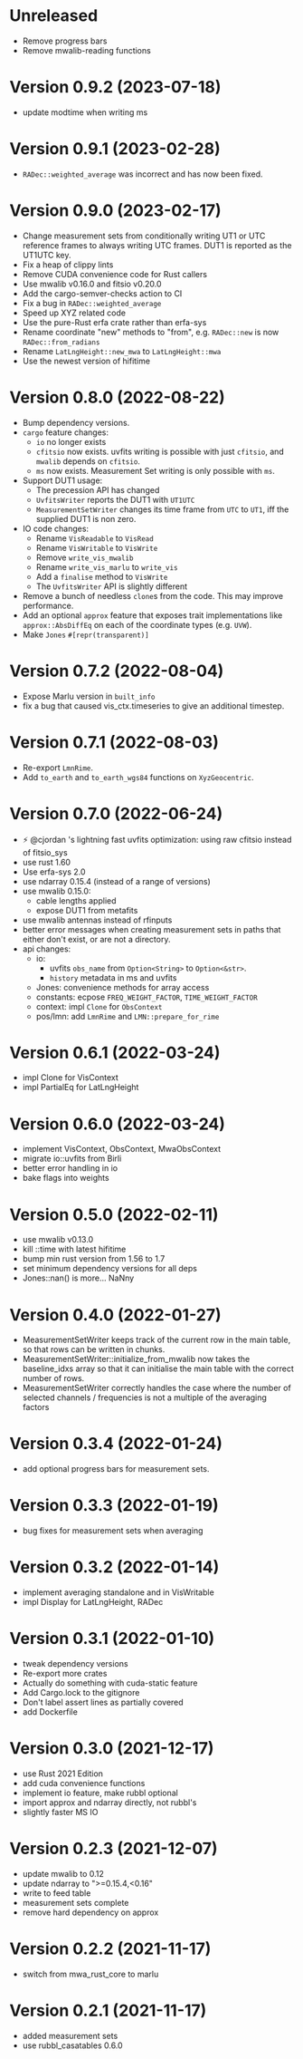 <!-- markdownlint-disable=MD025 -->

# Unreleased

- Remove progress bars
- Remove mwalib-reading functions

# Version 0.9.2 (2023-07-18)

- update modtime when writing ms

# Version 0.9.1 (2023-02-28)

- `RADec::weighted_average` was incorrect and has now been fixed.

# Version 0.9.0 (2023-02-17)

- Change measurement sets from conditionally writing UT1 or UTC reference frames
  to always writing UTC frames. DUT1 is reported as the UT1UTC key.
- Fix a heap of clippy lints
- Remove CUDA convenience code for Rust callers
- Use mwalib v0.16.0 and fitsio v0.20.0
- Add the cargo-semver-checks action to CI
- Fix a bug in `RADec::weighted_average`
- Speed up XYZ related code
- Use the pure-Rust erfa crate rather than erfa-sys
- Rename coordinate "new" methods to "from", e.g. `RADec::new` is now
  `RADec::from_radians`
- Rename `LatLngHeight::new_mwa` to `LatLngHeight::mwa`
- Use the newest version of hifitime

# Version 0.8.0 (2022-08-22)

- Bump dependency versions.
- `cargo` feature changes:
  - `io` no longer exists
  - `cfitsio` now exists. uvfits writing is possible with just `cfitsio`, and
    `mwalib` depends on `cfitsio`.
  - `ms` now exists. Measurement Set writing is only possible with `ms`.
- Support DUT1 usage:
  - The precession API has changed
  - `UvfitsWriter` reports the DUT1 with `UT1UTC`
  - `MeasurementSetWriter` changes its time frame from `UTC` to `UT1`, iff the
    supplied DUT1 is non zero.
- IO code changes:
  - Rename `VisReadable` to `VisRead`
  - Rename `VisWritable` to `VisWrite`
  - Remove `write_vis_mwalib`
  - Rename `write_vis_marlu` to `write_vis`
  - Add a `finalise` method to `VisWrite`
  - The `UvfitsWriter` API is slightly different
- Remove a bunch of needless `clone`s from the code. This may improve
  performance.
- Add an optional `approx` feature that exposes trait implementations like
  `approx::AbsDiffEq` on each of the coordinate types (e.g. `UVW`).
- Make `Jones` `#[repr(transparent)]`

# Version 0.7.2 (2022-08-04)

- Expose Marlu version in `built_info`
- fix a bug that caused vis_ctx.timeseries to give an additional timestep.

# Version 0.7.1 (2022-08-03)

- Re-export `LmnRime`.
- Add `to_earth` and `to_earth_wgs84` functions on `XyzGeocentric`.

# Version 0.7.0 (2022-06-24)

- ⚡ @cjordan 's lightning fast uvfits optimization: using raw cfitsio instead of fitsio_sys
- use rust 1.60
- Use erfa-sys 2.0
- use ndarray 0.15.4 (instead of a range of versions)
- use mwalib 0.15.0:
  - cable lengths applied
  - expose DUT1 from metafits
- use mwalib antennas instead of rfinputs
- better error messages when creating measurement sets in paths that either don't
  exist, or are not a directory.
- api changes:
  - io:
    - uvfits `obs_name` from `Option<String>` to `Option<&str>`.
    - `history` metadata in ms and uvfits
  - Jones: convenience methods for array access
  - constants: ecpose `FREQ_WEIGHT_FACTOR`, `TIME_WEIGHT_FACTOR`
  - context: impl `Clone` for `ObsContext`
  - pos/lmn: add `LmnRime` and `LMN::prepare_for_rime`

# Version 0.6.1 (2022-03-24)

- impl Clone for VisContext
- impl PartialEq for LatLngHeight

# Version 0.6.0 (2022-03-24)

- implement VisContext, ObsContext, MwaObsContext
- migrate io::uvfits from Birli
- better error handling in io
- bake flags into weights

# Version 0.5.0 (2022-02-11)

- use mwalib v0.13.0
- kill ::time with latest hifitime
- bump min rust version from 1.56 to 1.7
- set minimum dependency versions for all deps
- Jones::nan() is more... NaNny

# Version 0.4.0 (2022-01-27)

- MeasurementSetWriter keeps track of the current row in the main table, so that rows can be written in chunks.
- MeasurementSetWriter::initialize_from_mwalib now takes the baseline_idxs array so that it can initialise the main table with the correct number of rows.
- MeasurementSetWriter correctly handles the case where the number of selected channels / frequencies is not a multiple of the averaging factors

# Version 0.3.4 (2022-01-24)

- add optional progress bars for measurement sets.

# Version 0.3.3 (2022-01-19)

- bug fixes for measurement sets when averaging

# Version 0.3.2 (2022-01-14)

- implement averaging standalone and in VisWritable
- impl Display for LatLngHeight, RADec

# Version 0.3.1 (2022-01-10)

- tweak dependency versions
- Re-export more crates
- Actually do something with cuda-static feature
- Add Cargo.lock to the gitignore
- Don't label assert lines as partially covered
- add Dockerfile

# Version 0.3.0 (2021-12-17)

- use Rust 2021 Edition
- add cuda convenience functions
- implement io feature, make rubbl optional
- import approx and ndarray directly, not rubbl's
- slightly faster MS IO

# Version 0.2.3 (2021-12-07)

- update mwalib to 0.12
- update ndarray to ">=0.15.4,<0.16"
- write to feed table
- measurement sets complete
- remove hard dependency on approx

# Version 0.2.2 (2021-11-17)

- switch from mwa_rust_core to marlu

# Version 0.2.1 (2021-11-17)

- added measurement sets
- use rubbl_casatables 0.6.0
